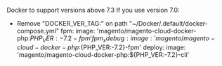 Docker to support versions above 7.3
If you use version 7.0:
- Remove "DOCKER_VER_TAG:" on path "~/Docker/.default/docker-compose.yml"
  fpm:
    image: 'magento/magento-cloud-docker-php:${PHP_VER:-7.2}-fpm'
  fpm_xdebug:
    image: 'magento/magento-cloud-docker-php:${PHP_VER:-7.2}-fpm'
  deploy:
    image: 'magento/magento-cloud-docker-php:${PHP_VER:-7.2}-cli'